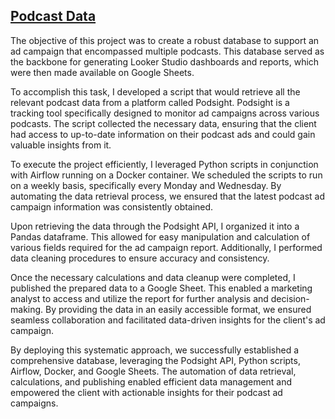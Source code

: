 ## [Podcast Data](https://github.com/Hamzahmed/Work_Projects/tree/main/Podcast%20Data)
The objective of this project was to create a robust database to support an ad campaign that encompassed multiple podcasts. This database served as the backbone for generating Looker Studio dashboards and reports, which were then made available on Google Sheets.

To accomplish this task, I developed a script that would retrieve all the relevant podcast data from a platform called Podsight. Podsight is a tracking tool specifically designed to monitor ad campaigns across various podcasts. The script collected the necessary data, ensuring that the client had access to up-to-date information on their podcast ads and could gain valuable insights from it.

To execute the project efficiently, I leveraged Python scripts in conjunction with Airflow running on a Docker container. We scheduled the scripts to run on a weekly basis, specifically every Monday and Wednesday. By automating the data retrieval process, we ensured that the latest podcast ad campaign information was consistently obtained.

Upon retrieving the data through the Podsight API, I organized it into a Pandas dataframe. This allowed for easy manipulation and calculation of various fields required for the ad campaign report. Additionally, I performed data cleaning procedures to ensure accuracy and consistency.

Once the necessary calculations and data cleanup were completed, I published the prepared data to a Google Sheet. This enabled a marketing analyst to access and utilize the report for further analysis and decision-making. By providing the data in an easily accessible format, we ensured seamless collaboration and facilitated data-driven insights for the client's ad campaign.

By deploying this systematic approach, we successfully established a comprehensive database, leveraging the Podsight API, Python scripts, Airflow, Docker, and Google Sheets. The automation of data retrieval, calculations, and publishing enabled efficient data management and empowered the client with actionable insights for their podcast ad campaigns.